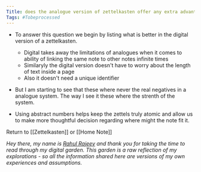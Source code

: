 ```yaml
---
Title: does the analogue version of zettelkasten offer any extra advantage over the digital version
Tags: #Tobeprocessed
---
```


- To answer this question we begin by listing what is better in the digital version of a zettelkasten.
	- Digital takes away the limitations of analogues when it comes to ability of linking the same note to other notes infinite times
	- Similaryly the digital version doesn't have to worry about the length of text inside a page
	- Also it doesn't need a unique identifier

- But I am starting to see that these where never the real negatives in a analogue system.  The way I see it these where the strenth of the system.
- Using abstract numbers helps keep the zettels truly atomic and allow us to make more thoughtful decision regarding where might the note fit it.


Return to [[Zettelkasten]] or [[Home Note]]


*Hey there, my name is [Rahul Rajeev](https://rahulrajeev.net/?utm_src=garden) and thank you for taking the time to read through my digital garden. This garden is a raw reflection of my explorations - so all the information shared here are versions of my own experiences and assumptions.*